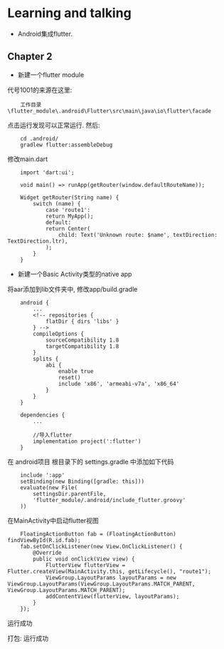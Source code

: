# Learning and talking

* Android集成flutter.

## Chapter 2

* 新建一个flutter module

代号1001的来源在这里:
~~~~
    工作目录\flutter_module\.android\Flutter\src\main\java\io\flutter\facade
~~~~

点击运行发现可以正常运行. 然后:
~~~~
    cd .android/
    gradlew flutter:assembleDebug
~~~~

修改main.dart
~~~~
    import 'dart:ui';

    void main() => runApp(getRouter(window.defaultRouteName));

    Widget getRouter(String name) {
        switch (name) {
            case 'route1':
            return MyApp();
            default:
            return Center(
                child: Text('Unknown route: $name', textDirection: TextDirection.ltr),
            );
        }
    }
~~~~

* 新建一个Basic Activity类型的native app

将aar添加到lib文件夹中, 修改app/build.gradle
~~~~
    android {
        ...
        <!-- repositories {
            flatDir { dirs 'libs' }
        } -->
        compileOptions {
            sourceCompatibility 1.8
            targetCompatibility 1.8
        }
        splits {
            abi {
                enable true
                reset()
                include 'x86', 'armeabi-v7a', 'x86_64'
            }
        }
    }

    dependencies {
        ...

        //导入flutter
        implementation project(':flutter')
    }
~~~~


在 android项目 根目录下的 settings.gradle 中添加如下代码

~~~~
    include ':app'
    setBinding(new Binding([gradle: this]))
    evaluate(new File(
        settingsDir.parentFile,
        'flutter_module/.android/include_flutter.groovy'
    ))  
~~~~

在MainActivity中启动flutter视图
~~~~
    FloatingActionButton fab = (FloatingActionButton) findViewById(R.id.fab);
    fab.setOnClickListener(new View.OnClickListener() {
        @Override
        public void onClick(View view) {
            FlutterView flutterView = Flutter.createView(MainActivity.this, getLifecycle(), "route1");
            ViewGroup.LayoutParams layoutParams = new ViewGroup.LayoutParams(ViewGroup.LayoutParams.MATCH_PARENT, ViewGroup.LayoutParams.MATCH_PARENT);
            addContentView(flutterView, layoutParams);
        }
    });
~~~~

运行成功

打包: 运行成功
